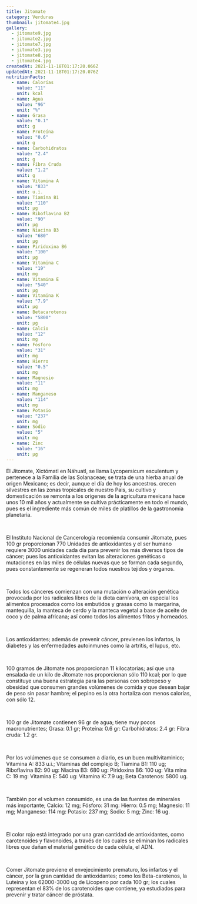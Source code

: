 ```yaml
---
title: Jitomate
category: Verduras
thumbnail: jitomate4.jpg
gallery:
  - jitomate9.jpg
  - jitomate2.jpg
  - jitomate7.jpg
  - jitomate3.jpg
  - jitomate8.jpg
  - jitomate4.jpg
createdAt: 2021-11-18T01:17:20.066Z
updatedAt: 2021-11-18T01:17:20.076Z
nutritionFacts:
  - name: Calorías
    value: "11"
    unit: kcal
  - name: Agua
    value: "96"
    unit: "%"
  - name: Grasa
    value: "0.1"
    unit: g
  - name: Proteína
    value: "0.6"
    unit: g
  - name: Carbohidratos
    value: "2.4"
    unit: g
  - name: Fibra Cruda
    value: "1.2"
    unit: g
  - name: Vitamina A
    value: "833"
    unit: u.i.
  - name: Tiamina B1
    value: "110"
    unit: µg
  - name: Riboflavina B2
    value: "90"
    unit: µg
  - name: Niacina B3
    value: "680"
    unit: µg
  - name: Piridoxina B6
    value: "100"
    unit: µg
  - name: Vitamina C
    value: "19"
    unit: mg
  - name: Vitamina E
    value: "540"
    unit: µg
  - name: Vitamina K
    value: "7.9"
    unit: µg
  - name: Betacarotenos
    value: "5800"
    unit: µg
  - name: Calcio
    value: "12"
    unit: mg
  - name: Fósforo
    value: "31"
    unit: mg
  - name: Hierro
    value: "0.5"
    unit: mg
  - name: Magnesio
    value: "11"
    unit: mg
  - name: Manganeso
    value: "114"
    unit: mg
  - name: Potasio
    value: "237"
    unit: mg
  - name: Sodio
    value: "5"
    unit: mg
  - name: Zinc
    value: "16"
    unit: µg
---
```

El Jitomate, Xictómatl en Náhuatl, se llama Lycopersicum esculentum y pertenece a la Familia de las Solanaceae; se trata de una hierba anual de origen Mexicano; es decir, aunque el día de hoy los ancestros. crecen silvestres en las zonas tropicales de nuestro Pais, su cultivo y domesticación se remonta a los origenes de la agricultura mexicana hace unos 10 mil años y actualmente se cultiva prácticamente en todo el mundo, pues es el ingrediente más común de miles de platillos de la gastronomia planetaria.

<br/>

El Instituto Nacional de Cancerología recomienda consumir Jitomate, pues 100 gr proporcionan 770 Unidades de antioxidantes y el ser humano requiere 3000 unidades cada dia para prevenir los más diversos tipos de cáncer; pues los antioxidantes evitan las alteraciones genéticas o mutaciones en las miles de células nuevas que se forman cada segundo, pues constantemente se regeneran todos nuestros tejidos y órganos.

<br/>

Todos los cánceres comienzan con una mutación o alteración genética provocada por los radicales libres de la dieta carnívora, en especial los alimentos procesados como los embutidos y grasas como la margarina, mantequilla, la manteca de cerdo y la manteca vegetal a base de aceite de coco y de palma africana; así como todos los alimentos fritos y horneados.

<br/>

Los antioxidantes; además de prevenir cáncer, previenen los infartos, la diabetes y las enfermedades autoinmunes como la artritis, el lupus, etc.

<br/>

100 gramos de Jitomate nos proporcionan 11 kilocatorias; así que una ensalada de un kilo de Jitomate nos proporcionan sólo 110 kcal; por lo que constituye una buena estrategia para las personas con sobrepeso y obesidad que consumen grandes volúmenes de comida y que desean bajar de peso sin pasar hambre; el pepino es la otra hortaliza con menos calorías, con sólo 12.

<br/>

100 gr de Jitomate contienen 96 gr de agua; tiene muy pocos macronutrientes; Grasa: 0.1 gr; Proteína: 0.6 gr: Carbohidratos: 2.4 gr: Fibra cruda: 1.2 gr.

<br/>

Por los volúmenes que se consumen a diario, es un buen multivitaminico; Vitamina A: 833 u.i.; Vitaminas del complejo B; Tiamina B1: 110 ug; Riboflavina B2: 90 ug: Niacina B3: 680 ug: Piridoxina B6: 100 ug: Vita mina C: 19 mg: Vitamina E: 540 ug: Vitamina K: 7.9 ug; Beta Carotenos: 5800 ug.

<br/>

También por el volumen consumido, es una de las fuentes de minerales más importante; Calcio: 12 mg; Fósforo: 31 mg: Hierro: 0.5 mg; Magnesio: 11 mg; Manganeso: 114 mg: Potasio: 237 mg; Sodio: 5 mg; Zinc: 16 ug.

<br/>

El color rojo está integrado por una gran cantidad de antioxidantes, como carotenoides y flavonoides, a través de los cuales se eliminan los radicales libres que dañan el material genético de cada célula, el ADN.

<br/>

Comer Jitomate previene el envejecimiento prematuro, los infartos y el cáncer, por la gran cantidad de antioxidantes; como los Beta-carotenos, la Luteina y los 62000-3000 ug de Licopeno por cada 100 gr; los cuales representan el 83% de los carotenoides que contiene, ya estudiados para prevenir y tratar cáncer de próstata.